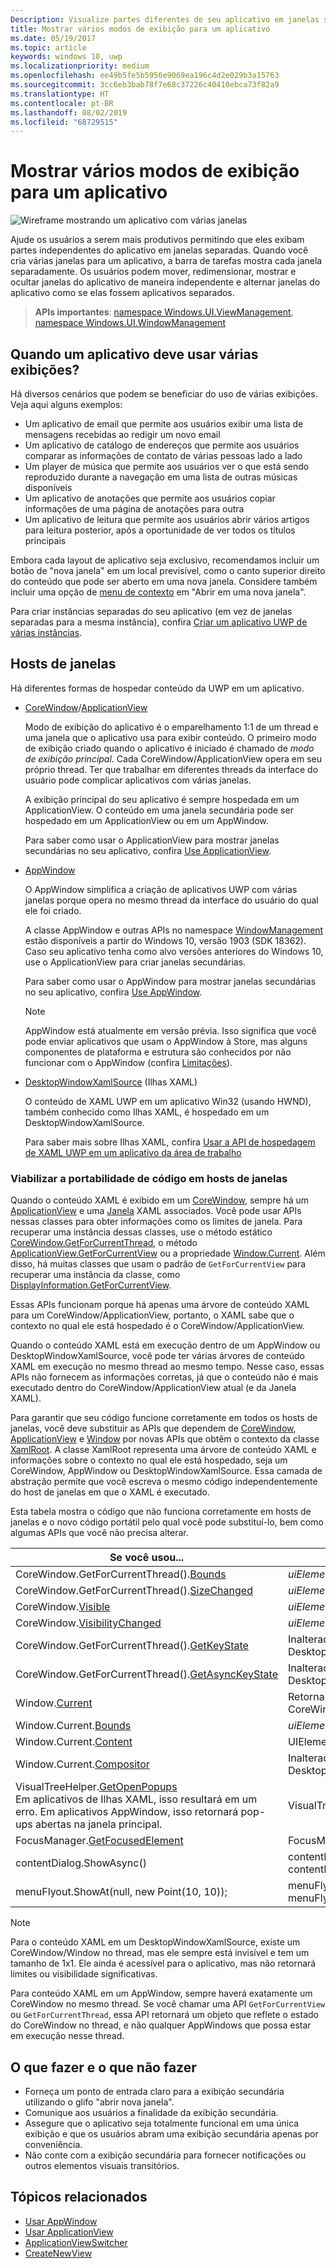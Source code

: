 ```yaml
---
Description: Visualize partes diferentes de seu aplicativo em janelas separadas.
title: Mostrar vários modos de exibição para um aplicativo
ms.date: 05/19/2017
ms.topic: article
keywords: windows 10, uwp
ms.localizationpriority: medium
ms.openlocfilehash: ee49b5fe5b5956e9069ea196c4d2e029b3a15763
ms.sourcegitcommit: 3cc6eb3bab78f7e68c37226c40410ebca73f82a9
ms.translationtype: HT
ms.contentlocale: pt-BR
ms.lasthandoff: 08/02/2019
ms.locfileid: "68729515"
---
```

# <a name="show-multiple-views-for-an-app"></a>Mostrar vários modos de exibição para um aplicativo

![Wireframe mostrando um aplicativo com várias janelas](images/multi-view.gif)

Ajude os usuários a serem mais produtivos permitindo que eles exibam partes independentes do aplicativo em janelas separadas. Quando você cria várias janelas para um aplicativo, a barra de tarefas mostra cada janela separadamente. Os usuários podem mover, redimensionar, mostrar e ocultar janelas do aplicativo de maneira independente e alternar janelas do aplicativo como se elas fossem aplicativos separados.

> **APIs importantes**: [namespace Windows.UI.ViewManagement](/uwp/api/windows.ui.viewmanagement), [namespace Windows.UI.WindowManagement](/uwp/api/windows.ui.windowmanagement)

## <a name="when-should-an-app-use-multiple-views"></a>Quando um aplicativo deve usar várias exibições?

Há diversos cenários que podem se beneficiar do uso de várias exibições. Veja aqui alguns exemplos:

- Um aplicativo de email que permite aos usuários exibir uma lista de mensagens recebidas ao redigir um novo email
- Um aplicativo de catálogo de endereços que permite aos usuários comparar as informações de contato de várias pessoas lado a lado
- Um player de música que permite aos usuários ver o que está sendo reproduzido durante a navegação em uma lista de outras músicas disponíveis
- Um aplicativo de anotações que permite aos usuários copiar informações de uma página de anotações para outra
- Um aplicativo de leitura que permite aos usuários abrir vários artigos para leitura posterior, após a oportunidade de ver todos os títulos principais

Embora cada layout de aplicativo seja exclusivo, recomendamos incluir um botão de "nova janela" em um local previsível, como o canto superior direito do conteúdo que pode ser aberto em uma nova janela. Considere também incluir uma opção de [menu de contexto](../controls-and-patterns/menus.md) em "Abrir em uma nova janela".

Para criar instâncias separadas do seu aplicativo (em vez de janelas separadas para a mesma instância), confira [Criar um aplicativo UWP de várias instâncias](../../launch-resume/multi-instance-uwp.md).

## <a name="windowing-hosts"></a>Hosts de janelas

Há diferentes formas de hospedar conteúdo da UWP em um aplicativo.

- [CoreWindow](/uwp/api/windows.ui.core.corewindow)/[ApplicationView](/uwp/api/windows.ui.viewmanagement.applicationview)

     Modo de exibição do aplicativo é o emparelhamento 1:1 de um thread e uma janela que o aplicativo usa para exibir conteúdo. O primeiro modo de exibição criado quando o aplicativo é iniciado é chamado de *modo de exibição principal*. Cada CoreWindow/ApplicationView opera em seu próprio thread. Ter que trabalhar em diferentes threads da interface do usuário pode complicar aplicativos com várias janelas.

    A exibição principal do seu aplicativo é sempre hospedada em um ApplicationView. O conteúdo em uma janela secundária pode ser hospedado em um ApplicationView ou em um AppWindow.

    Para saber como usar o ApplicationView para mostrar janelas secundárias no seu aplicativo, confira [Use ApplicationView](application-view.md).
- [AppWindow](/uwp/api/windows.ui.windowmanagement.appwindow)

    O AppWindow simplifica a criação de aplicativos UWP com várias janelas porque opera no mesmo thread da interface do usuário do qual ele foi criado.

    A classe AppWindow e outras APIs no namespace [WindowManagement](/uwp/api/windows.ui.windowmanagement) estão disponíveis a partir do Windows 10, versão 1903 (SDK 18362). Caso seu aplicativo tenha como alvo versões anteriores do Windows 10, use o ApplicationView para criar janelas secundárias.

    Para saber como usar o AppWindow para mostrar janelas secundárias no seu aplicativo, confira [Use AppWindow](app-window.md).

    > [!NOTE]
    > AppWindow está atualmente em versão prévia. Isso significa que você pode enviar aplicativos que usam o AppWindow à Store, mas alguns componentes de plataforma e estrutura são conhecidos por não funcionar com o AppWindow (confira [Limitações](/uwp/api/windows.ui.windowmanagement.appwindow#limitations)).
- [DesktopWindowXamlSource](/uwp/api/windows.ui.xaml.hosting.desktopwindowxamlsource) (Ilhas XAML)

     O conteúdo de XAML UWP em um aplicativo Win32 (usando HWND), também conhecido como Ilhas XAML, é hospedado em um DesktopWindowXamlSource.

    Para saber mais sobre Ilhas XAML, confira [Usar a API de hospedagem de XAML UWP em um aplicativo da área de trabalho](/windows/apps/desktop/modernize/using-the-xaml-hosting-api)

### <a name="make-code-portable-across-windowing-hosts"></a>Viabilizar a portabilidade de código em hosts de janelas

Quando o conteúdo XAML é exibido em um [CoreWindow](/uwp/api/windows.ui.core.corewindow), sempre há um [ApplicationView](/uwp/api/windows.ui.viewmanagement.applicationview) e uma [Janela](/uwp/api/windows.ui.xaml.window) XAML associados. Você pode usar APIs nessas classes para obter informações como os limites de janela. Para recuperar uma instância dessas classes, use o método estático [CoreWindow.GetForCurrentThread](/uwp/api/windows.ui.core.corewindow.getforcurrentthread), o método [ApplicationView.GetForCurrentView](/uwp/api/windows.ui.viewmanagement.applicationview.getforcurrentview) ou a propriedade [Window.Current](/uwp/api/windows.ui.xaml.window.current). Além disso, há muitas classes que usam o padrão de `GetForCurrentView` para recuperar uma instância da classe, como [DisplayInformation.GetForCurrentView](/uwp/api/windows.graphics.display.displayinformation.getforcurrentview).

Essas APIs funcionam porque há apenas uma árvore de conteúdo XAML para um CoreWindow/ApplicationView, portanto, o XAML sabe que o contexto no qual ele está hospedado é o CoreWindow/ApplicationView.

Quando o conteúdo XAML está em execução dentro de um AppWindow ou DesktopWindowXamlSource, você pode ter várias árvores de conteúdo XAML em execução no mesmo thread ao mesmo tempo. Nesse caso, essas APIs não fornecem as informações corretas, já que o conteúdo não é mais executado dentro do CoreWindow/ApplicationView atual (e da Janela XAML).

Para garantir que seu código funcione corretamente em todos os hosts de janelas, você deve substituir as APIs que dependem de [CoreWindow](/uwp/api/windows.ui.core.corewindow), [ApplicationView](/uwp/api/windows.ui.viewmanagement.applicationview) e [Window](/uwp/api/windows.ui.xaml.window) por novas APIs que obtêm o contexto da classe [XamlRoot](/uwp/api/windows.ui.xaml.xamlroot).
A classe XamlRoot representa uma árvore de conteúdo XAML e informações sobre o contexto no qual ele está hospedado, seja um CoreWindow, AppWindow ou DesktopWindowXamlSource. Essa camada de abstração permite que você escreva o mesmo código independentemente do host de janelas em que o XAML é executado.

Esta tabela mostra o código que não funciona corretamente em hosts de janelas e o novo código portátil pelo qual você pode substituí-lo, bem como algumas APIs que você não precisa alterar.

| Se você usou... | Substitua por... |
| - | - |
| CoreWindow.GetForCurrentThread().[Bounds](/uwp/api/windows.ui.core.corewindow.bounds) | _uiElement_.XamlRoot.[Size](/uwp/api/windows.ui.xaml.xamlroot.size) |
| CoreWindow.GetForCurrentThread().[SizeChanged](/uwp/api/windows.ui.core.corewindow.sizechanged) | _uiElement_.XamlRoot.[Changed](/uwp/api/windows.ui.xaml.xamlroot.changed) |
| CoreWindow.[Visible](/uwp/api/windows.ui.core.corewindow.visible) | _uiElement_.XamlRoot.[IsHostVisible](/uwp/api/windows.ui.xaml.xamlroot.ishostvisible) |
| CoreWindow.[VisibilityChanged](/uwp/api/windows.ui.core.corewindow.visibilitychanged) | _uiElement_.XamlRoot.[Changed](/uwp/api/windows.ui.xaml.xamlroot.changed) |
| CoreWindow.GetForCurrentThread().[GetKeyState](/uwp/api/windows.ui.core.corewindow.getkeystate) | Inalterado. Isso tem suporte no AppWindow e no DesktopWindowXamlSource. |
| CoreWindow.GetForCurrentThread().[GetAsyncKeyState](/uwp/api/windows.ui.core.corewindow.getasynckeystate) | Inalterado. Isso tem suporte no AppWindow e no DesktopWindowXamlSource. |
| Window.[Current](/uwp/api/windows.ui.xaml.window.current) | Retorna o principal objeto da Janela XAML associado ao CoreWindow atual. Confira a Observação após esta tabela. |
| Window.Current.[Bounds](/uwp/api/windows.ui.xaml.window.bounds) | _uiElement_.XamlRoot.[Size](/uwp/api/windows.ui.xaml.xamlroot.size) |
| Window.Current.[Content](/uwp/api/windows.ui.xaml.window.content) | UIElement root =  _uiElement_.XamlRoot.[Content](/uwp/api/windows.ui.xaml.xamlroot.content) |
| Window.Current.[Compositor](/uwp/api/windows.ui.xaml.window.compositor) | Inalterado. Isso tem suporte no AppWindow e no DesktopWindowXamlSource. |
| VisualTreeHelper.[GetOpenPopups](/uwp/api/windows.ui.xaml.media.visualtreehelper.getopenpopups)<br/>Em aplicativos de Ilhas XAML, isso resultará em um erro. Em aplicativos AppWindow, isso retornará pop-ups abertas na janela principal. | VisualTreeHelper.[GetOpenPopupsForXamlRoot](/uwp/api/windows.ui.xaml.media.visualtreehelper.getopenpopupsforxamlroot)(_uiElement_.XamlRoot) |
| FocusManager.[GetFocusedElement](/uwp/api/windows.ui.xaml.input.focusmanager.getfocusedelement) | FocusManager.[GetFocusedElement](/uwp/api/windows.ui.xaml.input.focusmanager.getfocusedelement#Windows_UI_Xaml_Input_FocusManager_GetFocusedElement_Windows_UI_Xaml_XamlRoot_)(_uiElement_.XamlRoot) |
| contentDialog.ShowAsync() | contentDialog.[XamlRoot](/uwp/api/windows.ui.xaml.uielement.xamlroot) = _uiElement_.XamlRoot;<br/>contentDialog.ShowAsync(); |
| menuFlyout.ShowAt(null, new Point(10, 10)); | menuFlyout.[XamlRoot](/uwp/api/windows.ui.xaml.controls.primitives.flyoutbase.xamlroot) = _uiElement_.XamlRoot;<br/>menuFlyout.ShowAt(null, new Point(10, 10)); |

> [!NOTE]
> Para o conteúdo XAML em um DesktopWindowXamlSource, existe um CoreWindow/Window no thread, mas ele sempre está invisível e tem um tamanho de 1x1. Ele ainda é acessível para o aplicativo, mas não retornará limites ou visibilidade significativas.
>
>Para conteúdo XAML em um AppWindow, sempre haverá exatamente um CoreWindow no mesmo thread. Se você chamar uma API `GetForCurrentView` ou `GetForCurrentThread`, essa API retornará um objeto que reflete o estado do CoreWindow no thread, e não qualquer AppWindows que possa estar em execução nesse thread.


## <a name="dos-and-donts"></a>O que fazer e o que não fazer

- Forneça um ponto de entrada claro para a exibição secundária utilizando o glifo "abrir nova janela".
- Comunique aos usuários a finalidade da exibição secundária.
- Assegure que o aplicativo seja totalmente funcional em uma única exibição e que os usuários abram uma exibição secundária apenas por conveniência.
- Não conte com a exibição secundária para fornecer notificações ou outros elementos visuais transitórios.

## <a name="related-topics"></a>Tópicos relacionados

- [Usar AppWindow](app-window.md)
- [Usar ApplicationView](application-view.md)
- [ApplicationViewSwitcher](https://docs.microsoft.com/uwp/api/Windows.UI.ViewManagement.ApplicationViewSwitcher)
- [CreateNewView](https://docs.microsoft.com/uwp/api/windows.applicationmodel.core.coreapplication.createnewview)
